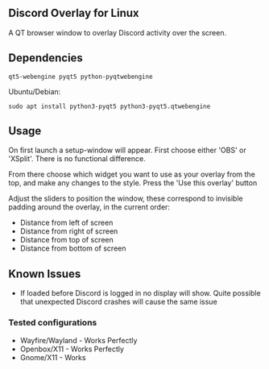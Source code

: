 ## Discord Overlay for Linux

A QT browser window to overlay Discord activity over the screen.

## Dependencies

`qt5-webengine pyqt5 python-pyqtwebengine`

Ubuntu/Debian:

`sudo apt install python3-pyqt5 python3-pyqt5.qtwebengine`

## Usage

On first launch a setup-window will appear. First choose either 'OBS' or 'XSplit'. There is no functional difference.

From there choose which widget you want to use as your overlay from the top, and make any changes to the style. Press the 'Use this overlay' button

Adjust the sliders to position the window, these correspond to invisible padding around the overlay, in the current order:
- Distance from left of screen
- Distance from right of screen
- Distance from top of screen
- Distance from bottom of screen


## Known Issues
- If loaded before Discord is logged in no display will show. Quite possible that unexpected Discord crashes will cause the same issue

### Tested configurations

- Wayfire/Wayland - Works Perfectly
- Openbox/X11     - Works Perfectly
- Gnome/X11       - Works
